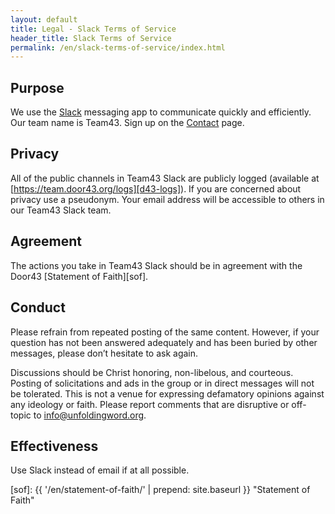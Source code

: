 ```yaml
---
layout: default
title: Legal - Slack Terms of Service
header_title: Slack Terms of Service
permalink: /en/slack-terms-of-service/index.html
---
```


## Purpose

We use the [Slack](https://slack.com/downloads) messaging app to communicate quickly and efficiently. Our team name is Team43. Sign up on the [Contact](/en/contact) page.

## Privacy

All of the public channels in Team43 Slack are publicly logged (available at [https://team.door43.org/logs][d43-logs]). If you are concerned about privacy use a pseudonym. Your email address will be accessible to others in our Team43 Slack team.

## Agreement

The actions you take in Team43 Slack should be in agreement with the Door43 [Statement of Faith][sof].

## Conduct

Please refrain from repeated posting of the same content. However, if your question has not been answered adequately and has been buried by other messages, please don’t hesitate to ask again.

Discussions should be Christ honoring, non-libelous, and courteous. Posting of solicitations and ads in the group or in direct messages will not be tolerated. This is not a venue for expressing defamatory opinions against any ideology or faith. Please report comments that are disruptive or off-topic to <info@unfoldingword.org>.

## Effectiveness

Use Slack instead of email if at all possible.

[d43-logs]: https://team.door43.org/logs "Slack Logs"
[sof]: {{ '/en/statement-of-faith/' | prepend: site.baseurl }} "Statement of Faith"

